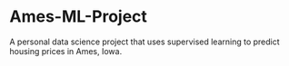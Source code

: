 # Ames-ML-Project
A personal data science project that uses supervised learning to predict housing prices in Ames, Iowa.
